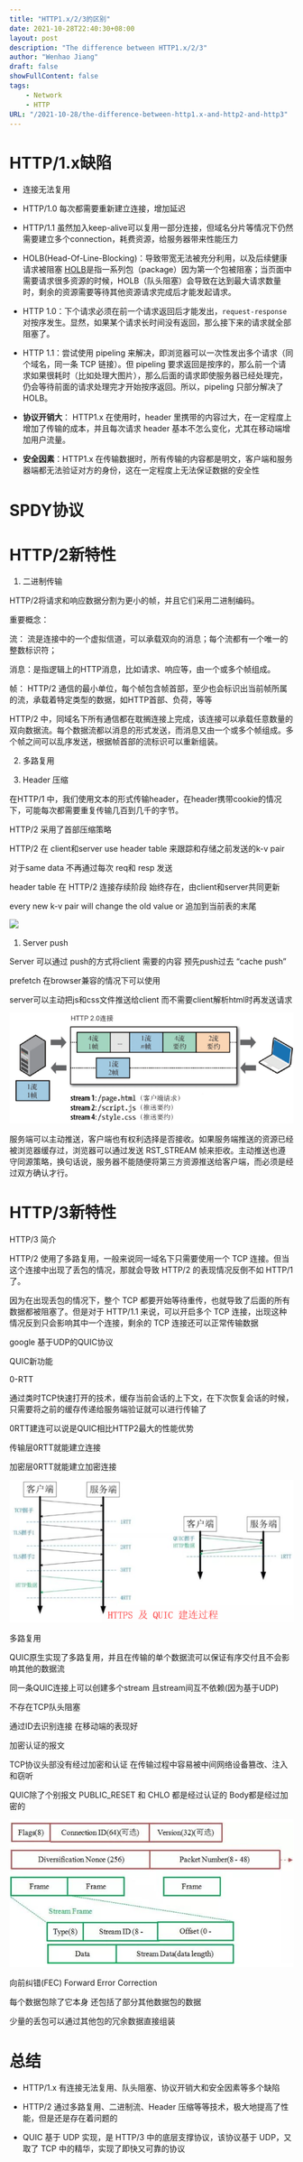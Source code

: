```yaml
---
title: "HTTP1.x/2/3的区别"
date: 2021-10-28T22:40:30+08:00
layout: post
description: "The difference between HTTP1.x/2/3"
author: "Wenhao Jiang"
draft: false
showFullContent: false
tags:
    - Network
    - HTTP
URL: "/2021-10-28/the-difference-between-http1.x-and-http2-and-http3"
---
```

# HTTP/1.x缺陷

- 连接无法复用

- HTTP/1.0 每次都需要重新建立连接，增加延迟

- HTTP/1.1 虽然加入keep-alive可以复用一部分连接，但域名分片等情况下仍然需要建立多个connection，耗费资源，给服务器带来性能压力

- HOLB(Head-Of-Line-Blocking)：导致带宽无法被充分利用，以及后续健康请求被阻塞 [HOLB](http://stackoverflow.com/questions/25221954/spdy-head-of-line-blocking)是指一系列包（package）因为第一个包被阻塞；当页面中需要请求很多资源的时候，HOLB（队头阻塞）会导致在达到最大请求数量时，剩余的资源需要等待其他资源请求完成后才能发起请求。

- HTTP 1.0：下个请求必须在前一个请求返回后才能发出，`request-response`对按序发生。显然，如果某个请求长时间没有返回，那么接下来的请求就全部阻塞了。

- HTTP 1.1：尝试使用 pipeling 来解决，即浏览器可以一次性发出多个请求（同个域名，同一条 TCP 链接）。但 pipeling 要求返回是按序的，那么前一个请求如果很耗时（比如处理大图片），那么后面的请求即使服务器已经处理完，仍会等待前面的请求处理完才开始按序返回。所以，pipeling 只部分解决了 HOLB。

- **协议开销大**： HTTP1.x 在使用时，header 里携带的内容过大，在一定程度上增加了传输的成本，并且每次请求 header 基本不怎么变化，尤其在移动端增加用户流量。

- **安全因素**：HTTP1.x 在传输数据时，所有传输的内容都是明文，客户端和服务器端都无法验证对方的身份，这在一定程度上无法保证数据的安全性

# SPDY协议

# HTTP/2新特性

1. 二进制传输

HTTP/2将请求和响应数据分割为更小的帧，并且它们采用二进制编码。

重要概念：

流： 流是连接中的一个虚拟信道，可以承载双向的消息；每个流都有一个唯一的整数标识符；

消息：是指逻辑上的HTTP消息，比如请求、响应等，由一个或多个帧组成。

帧： HTTP/2 通信的最小单位，每个帧包含帧首部，至少也会标识出当前帧所属的流，承载着特定类型的数据，如HTTP首部、负荷，等等

HTTP/2 中，同域名下所有通信都在耽搁连接上完成，该连接可以承载任意数量的双向数据流。每个数据流都以消息的形式发送，而消息又由一个或多个帧组成。多个帧之间可以乱序发送，根据帧首部的流标识可以重新组装。

2. 多路复用

3. Header 压缩

在HTTP/1 中，我们使用文本的形式传输header，在header携带cookie的情况下，可能每次都需要重复传输几百到几千的字节。

HTTP/2 采用了首部压缩策略

HTTP/2 在 client和server use header table 来跟踪和存储之前发送的k-v pair

对于same data 不再通过每次 req和 resp 发送

header table 在 HTTP/2 连接存续阶段 始终存在，由client和server共同更新

every new k-v pair will change the old value or 追加到当前表的末尾

![](../../../../static/img/the-difference-between-http1.x-and-http2-and-http3-1.png)



1. Server push

Server 可以通过 push的方式将client 需要的内容 预先push过去 “cache push”

prefetch 在browser兼容的情况下可以使用

server可以主动把js和css文件推送给client 而不需要client解析html时再发送请求

![](../../static/img/the-difference-between-http1.x-and-http2-and-http3-2.png)

服务端可以主动推送，客户端也有权利选择是否接收。如果服务端推送的资源已经被浏览器缓存过，浏览器可以通过发送 RST_STREAM 帧来拒收。主动推送也遵守同源策略，换句话说，服务器不能随便将第三方资源推送给客户端，而必须是经过双方确认才行。



# HTTP/3新特性

HTTP/3 简介

HTTP/2 使用了多路复用，一般来说同一域名下只需要使用一个 TCP 连接。但当这个连接中出现了丢包的情况，那就会导致 HTTP/2 的表现情况反倒不如 HTTP/1 了。

因为在出现丢包的情况下，整个 TCP 都要开始等待重传，也就导致了后面的所有数据都被阻塞了。但是对于 HTTP/1.1 来说，可以开启多个 TCP 连接，出现这种情况反到只会影响其中一个连接，剩余的 TCP 连接还可以正常传输数据

google 基于UDP的QUIC协议

QUIC新功能

0-RTT

通过类时TCP快速打开的技术，缓存当前会话的上下文，在下次恢复会话的时候，只需要将之前的缓存传递给服务端验证就可以进行传输了

0RTT建连可以说是QUIC相比HTTP2最大的性能优势

传输层0RTT就能建立连接

加密层0RTT就能建立加密连接

![](../../static/img/the-difference-between-http1.x-and-http2-and-http3-3.png)

多路复用

QUIC原生实现了多路复用，并且在传输的单个数据流可以保证有序交付且不会影响其他的数据流

同一条QUIC连接上可以创建多个stream 且stream间互不依赖(因为基于UDP)

不存在TCP队头阻塞

通过ID去识别连接 在移动端的表现好

加密认证的报文

TCP协议头部没有经过加密和认证 在传输过程中容易被中间网络设备篡改、注入和窃听

QUIC除了个别报文 PUBLIC_RESET 和 CHLO 都是经过认证的 Body都是经过加密的

![](../../static/img/the-difference-between-http1.x-and-http2-and-http3-4.png)

向前纠错(FEC) Forward Error Correction

每个数据包除了它本身 还包括了部分其他数据包的数据

少量的丢包可以通过其他包的冗余数据直接组装

# 总结

- HTTP/1.x 有连接无法复用、队头阻塞、协议开销大和安全因素等多个缺陷

- HTTP/2 通过多路复用、二进制流、Header 压缩等等技术，极大地提高了性能，但是还是存在着问题的

- QUIC 基于 UDP 实现，是 HTTP/3 中的底层支撑协议，该协议基于 UDP，又取了 TCP 中的精华，实现了即快又可靠的协议
